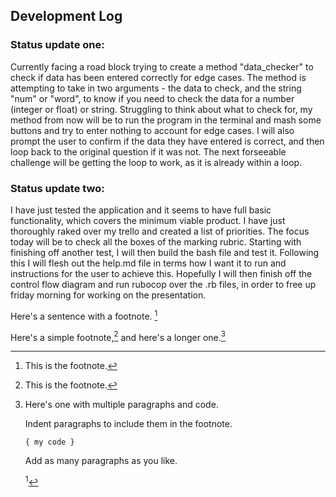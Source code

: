 ## Development Log

### Status update one:
Currently facing a road block trying to create a method "data_checker" to check if data has been entered correctly for edge cases. The method is attempting to take in two arguments - the data to check, and the string "num" or "word", to know if you need to check the data for a number (integer or float) or string. Struggling to think about what to check for, my method from now will be to run the program in the terminal and mash some buttons and try to enter nothing to account for edge cases. I will also prompt the user to confirm if the data they have entered is correct, and then loop back to the original question if it was not. The next forseeable challenge will be getting the loop to work, as it is already within a loop. 


### Status update two:
I have just tested the application and it seems to have full basic functionality, which covers the minimum viable product. I have just thoroughly raked over my trello and created a list of priorities. The focus today will be to check all the boxes of the marking rubric. Starting with finishing off another test, I will then build the bash file and test it. Following this I will flesh out the help.md file in terms how I want it to run and instructions for the user to achieve this. Hopefully I will then finish off the control flow diagram and run rubocop over the .rb files, in order to free up friday morning for working on the presentation. 

Here's a sentence with a footnote. [^1]

[^1]: This is the footnote. 

Here's a simple footnote,[^1] and here's a longer one.[^bignote]

[^1]: This is the first footnote.

[^bignote]: Here's one with multiple paragraphs and code.

    Indent paragraphs to include them in the footnote.

    `{ my code }`

    Add as many paragraphs as you like.


    <sup>1</sup>
